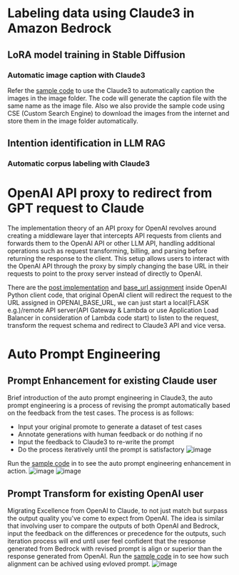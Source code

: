 
# Labeling data using Claude3 in Amazon Bedrock

## LoRA model training in Stable Diffusion
### Automatic image caption with Claude3
Refer the [sample code](../examples/txt2img2vid/LoRA/imageCaption.py) to use the Claude3 to automatically caption the images in the image folder. The code will generate the caption file with the same name as the image file. Also we also provide the sample code using CSE (Custom Search Engine) to download the images from the internet and store them in the image folder automatically.

## Intention identification in LLM RAG
### Automatic corpus labeling with Claude3

# OpenAI API proxy to redirect from GPT request to Claude
The implementation theory of an API proxy for OpenAI revolves around creating a middleware layer that intercepts API requests from clients and forwards them to the OpenAI API or other LLM API, handling additional operations such as request transforming, billing, and parsing before returning the response to the client. This setup allows users to interact with the OpenAI API through the proxy by simply changing the base URL in their requests to point to the proxy server instead of directly to OpenAI.

There are the [post implementation](https://github.dev/openai/openai-python/blob/5cfb125acce0e8304d12bdd39b405071021db658/src/openai/_base_client.py#L1194) and [base_url assignment](https://github.dev/openai/openai-python/blob/5cfb125acce0e8304d12bdd39b405071021db658/src/openai/_client.py#L305) inside OpenAI Python client code, that original OpenAI client will redirect the request to the URL assigned in OPENAI_BASE_URL, we can just start a local(FLASK e.g.)/remote API server(API Gateway & Lambda or use Application Load Balancer in consideration of Lambda code start) to listen to the request, transform the request schema and redirect to Claude3 API and vice versa.

# Auto Prompt Engineering

## Prompt Enhancement for existing Claude user
Brief introduction of the auto prompt engineering in Claude3, the auto prompt engineering is a process of revising the prompt automatically based on the feedback from the test cases. The process is as follows:
+ Input your original promote to generate a dataset of test cases 
+ Annotate generations with human feedback or do nothing if no
+ Input the feedback to Claude3 to re-write the prompt
+ Do the process iteratively until the prompt is satisfactory
![image](https://github.com/yike5460/justNotes/assets/23544182/ef25c044-4512-4953-8eef-dce4aedaff48)

Run the [sample code](../examples/txt2txt/Claude3/autoPE/autoPE.py) in to see the auto prompt engineering enhancement in action.
![image](https://github.com/yike5460/justNotes/assets/23544182/96425b74-8791-49b7-9c6d-cfc3d606b41c)
![image](https://github.com/yike5460/justNotes/assets/23544182/e24c86ef-4c42-4797-a956-38dd78e09f30)

## Prompt Transform for existing OpenAI user
Migrating Excellence from OpenAI to Claude, to not just match but surpass the output quality you've come to expect from OpenAI. The idea is similar that involving user to compare the outputs of both OpenAI and Bedrock, input the feedback on the differences or precedence for the outputs, such iteration process will end until user feel confident that the response generated from Bedrock with revised prompt is align or superior than the response generated from OpenAI.
Run the [sample code](../examples/txt2txt/Claude3/autoPE/compPE.py) in to see how such alignment can be achived using evloved prompt.
![image](https://github.com/yike5460/justNotes/assets/23544182/64709c33-bff7-4ccc-a48b-fee402dc9aeb)


